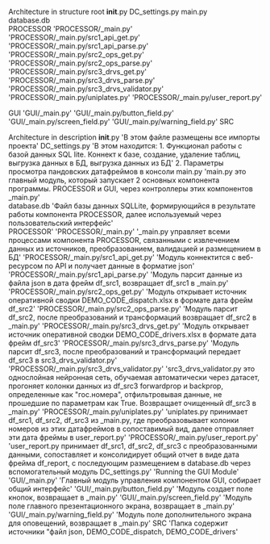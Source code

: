 Architecture in structure
root
__init__.py
DC_settings.py
main.py  
database.db    
PROCESSOR
    'PROCESSOR/_main.py'
    'PROCESSOR/_main.py/src1_api_get.py'
    'PROCESSOR/_main.py/src1_api_parse.py'
    'PROCESSOR/_main.py/src2_ops_get.py'
    'PROCESSOR/_main.py/src2_ops_parse.py'
    'PROCESSOR/_main.py/src3_drvs_get.py'
    'PROCESSOR/_main.py/src3_drvs_parse.py'
    'PROCESSOR/_main.py/src3_drvs_validator.py'
    'PROCESSOR/_main.py/uniplates.py'
    'PROCESSOR/_main.py/user_report.py'

GUI
    'GUI/_main.py'
    'GUI/_main.py/button_field.py'
    'GUI/_main.py/screen_field.py'
    'GUI/_main.py/warning_field.py'
SRC


Architecture in description
__init__.py
    'В этом файле размещены все импорты проекта'
DC_settings.py
    'В этом находится: 
    1. Функционал работы с базой данных SQL lite. Коннект к базе, создание, удаление таблиц, выгрузка данных в БД, выгрузка данных из БД'
    2. Параметры просмотра пандовских датафреймов в консоли
main.py
    'main.py это главный модуль, который запускает 2 основных компонента программы. PROCESSOR и GUI, через контроллеры этих компонентов _main.py'  
database.db
    'Файл базы данных SQLLite, формирующийся в результате работы компонента PROCESSOR, далее используемый через пользовательский интерфейс'     
PROCESSOR'
    'PROCESSOR/_main.py'
        '_main.py управляет всеми процессами компонента PROCESSOR, связанными с извлечением данных из источников, преобразованием, валидацией и размещением в БД'
    'PROCESSOR/_main.py/src1_api_get.py'
        'Модуль коннектится с веб-ресурсом по API и получает данные в форматие json'
    'PROCESSOR/_main.py/src1_api_parse.py'
        'Модуль парсит данные из файла json в дата фрейм df_src1, возвращает df_src1 в _main.py'
    'PROCESSOR/_main.py/src2_ops_get.py'
        'Модуль открывает источник оперативной сводки DEMO_CODE_dispatch.xlsx в формате дата фрейм df_src2'
    'PROCESSOR/_main.py/src2_ops_parse.py'
        'Модуль парсит df_src2, после преобразований и трансформаций возвращает df_src2 в _main.py'
    'PROCESSOR/_main.py/src3_drvs_get.py'
        'Модуль открывает источник оперативной сводки DEMO_CODE_drivers.xlsx в формате дата фрейм df_src3'
    'PROCESSOR/_main.py/src3_drvs_parse.py'
        'Модуль парсит df_src3, после преобразований и трансформаций передает df_src3 в src3_drvs_validator.py'
    'PROCESSOR/_main.py/src3_drvs_validator.py'
        'src3_drvs_validator.py это однослойная нейронная сеть, обучаемая автоматически через датасет, прогоняет колонки данных из df_src3 forwardprop и backprop, определенные как "гос.номера", отфильтровывая данные, не прошедшие по параметрам как True. Возвращает очищенный df_src3 в _main.py'
    'PROCESSOR/_main.py/uniplates.py'
        'uniplates.py принимает df_src1, df_src2, df_src3 из _main.py, где преобразовывает колонки номеров из этих датафреймов в сопоставимый вид, далее отправляет эти дата фреймы в user_report.py'
    'PROCESSOR/_main.py/user_report.py'
        'user_report.py принимает df_src1, df_src2, df_src3 с преобразованными данными, сопоставляет и консолидирует общий отчет в виде дата фрейма df_report, с последующим размещением в database.db через вспомогательный модуль DC_settings.py'
'Running the GUI Module'
    'GUI/_main.py'
        'Главный модуль управления компонентом GUI, собирает общий интерфейс'
    'GUI/_main.py/button_field.py'
        'Модуль создает поле кнопок, возвращает в _main.py'
    'GUI/_main.py/screen_field.py'
        'Модуль поле главного презентационного экрана, возвращает в _main.py'
    'GUI/_main.py/warning_field.py'
        'Модуль поле дополнительного экрана для оповещений, возвращает в _main.py'
SRC
    'Папка содержит источники "файл json, DEMO_CODE_dispatch, DEMO_CODE_drivers'
